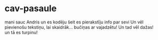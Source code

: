 # cav-pasaule
mani sauc Andris un es kodēju
šeit es pierakstīju info par sevi
Un vēl pievienošu tekstiņu, lai skaidrāk...
bučiņas ar vajadzētu!
Un tad vēl dažas!
un tā es turpinu!
